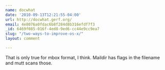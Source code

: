 ```yaml
---
name: docwhat
date: '2010-09-13T12:21:55-04:00'
url: http://docwhat.gerf.org/
email: 4e8076a0fdac6b8f284d8b316efdf7f3
_id: 6469f085-016f-4ed8-9ed6-cc44e9cc9ea7
slug: "/two-ways-to-improve-os-x/"
layout: comment

---
```


That is only true for mbox format, I think.  Maildir has flags in the filename and mutt scans those.

